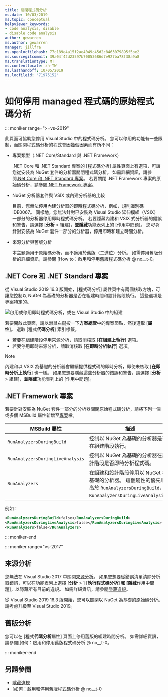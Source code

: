```yaml
---
title: 關閉程式碼分析
ms.date: 10/03/2019
ms.topic: conceptual
helpviewer_keywords:
- code analysis, disable
- disable code analysis
author: gewarren
ms.author: gewarren
manager: jillfra
ms.openlocfilehash: 77c189e4a15f2ae4049c45d2c8463079895f5be2
ms.sourcegitcommit: 39a04f42d23597b70053686d7e927ba78f38a9a8
ms.translationtype: MT
ms.contentlocale: zh-TW
ms.lasthandoff: 10/05/2019
ms.locfileid: "71975152"
---
```

# <a name="how-to-disable-source-code-analysis-for-managed-code"></a>如何停用 managed 程式碼的原始程式碼分析

::: moniker range=">=vs-2019"

此頁面可協助您停用 Visual Studio 中的程式碼分析。 您可以停用的功能有一些限制，而關閉程式碼分析的程式會因幾個因素而有所不同：

- 專案類型（.NET Core/Standard 與 .NET Framework）

  .NET Core 和 .NET Standard 專案的 [程式碼分析] 屬性頁面上有選項，可讓您從安裝為 NuGet 套件的分析器關閉程式碼分析。 如需詳細資訊，請參閱[.Net Core 和 .NET Standard 專案](#net-core-and-net-standard-projects)。 若要關閉 .NET Framework 專案的原始碼分析，請參閱[.NET Framework 專案](#net-framework-projects)。

- NuGet 分析器套件與 VSIX 或內建分析器的比較

  目前，您無法停用內建分析器的即時程式碼分析，例如，規則識別碼 IDE0067。 同樣地，您無法針對已安裝為 Visual Studio 延伸模組（VSIX）一部分的分析器停用即時程式碼分析。 若要隱藏內建和 VSIX 式分析器的錯誤和警告，請選擇 [**分析** >  組建]，**並隱藏**功能表列上的 [作用中問題]。 您*可以*針對安裝為 NuGet 套件一部分的分析器，停用即時和建立時間分析。

- 來源分析與舊版分析

  本主題適用于原始碼分析，而不適用於舊版（二進位）分析。 如需停用舊版分析的詳細資訊，請參閱 [How to：啟用和停用舊版程式碼分析 @ no__t-0。

## <a name="net-core-and-net-standard-projects"></a>.NET Core 和 .NET Standard 專案

從 Visual Studio 2019 16.3 版開始，[程式碼分析] 屬性頁中有兩個核取方塊，可讓您控制以 NuGet 為基礎的分析器是否在組建時間和設計階段執行。 這些選項是專案特定的。

![啟用或停用即時程式碼分析，或在 Visual Studio 中的組建](media/run-on-build-run-live-analysis.png)

若要開啟此頁面，請以滑鼠右鍵按一下**方案總管**中的專案節點，然後選取 [**屬性**]。 選取 [程式**代碼分析**] 索引標籤。

- 若要在組建階段停用來源分析，請取消核取 [**在組建上執行**] 選項。
- 若要停用即時來源分析，請取消核取 [**在即時分析執行**] 選項。

> [!NOTE]
> 內建和以 VSIX 為基礎的分析器會繼續提供程式碼的即時分析，即使未核取 [**在即時分析上執行**] 也一樣。 如果您想要隱藏這些分析器的錯誤和警告，請選擇 [**分析** >  組建]，**並隱藏**功能表列上的 [作用中問題]。

## <a name="net-framework-projects"></a>.NET Framework 專案

若要針對安裝為 NuGet 套件一部分的分析器關閉原始程式碼分析，請將下列一個或多個 MSBuild 屬性新增至[專案](../ide/solutions-and-projects-in-visual-studio.md#project-file)檔。

| MSBuild 屬性 | 描述 | 預設 |
| - | - | - |
| `RunAnalyzersDuringBuild` | 控制以 NuGet 為基礎的分析器是否在組建階段執行。 | `true` |
| `RunAnalyzersDuringLiveAnalysis` | 控制以 NuGet 為基礎的分析器在設計階段是否即時分析程式碼。 | `true` |
| `RunAnalyzers` | 在組建和設計階段停用以 NuGet 為基礎的分析器。 這個屬性的優先順序高於 `RunAnalyzersDuringBuild`，`RunAnalyzersDuringLiveAnalysis`。 | `true` |

例如：

```xml
<RunAnalyzersDuringBuild>false</RunAnalyzersDuringBuild>
<RunAnalyzersDuringLiveAnalysis>false</RunAnalyzersDuringLiveAnalysis>
<RunAnalyzers>false</RunAnalyzers>
```

::: moniker-end

::: moniker range="vs-2017"

## <a name="source-analysis"></a>來源分析

您無法在 Visual Studio 2017 中關閉[來源分析](roslyn-analyzers-overview.md)。 如果您想要從錯誤清單清除分析器錯誤，可以在功能表列上選擇 [**分析** > ] [**執行程式碼分析] 和 [隱藏**作用中問題]，以隱藏所有目前的違規。 如需詳細資訊，請參閱[隱藏違規](use-roslyn-analyzers.md#suppress-violations)。

從 Visual Studio 2019 16.3 版開始，您可以關閉以 NuGet 為基礎的原始碼分析。 請考慮升級至 Visual Studio 2019。

## <a name="legacy-analysis"></a>舊版分析

您可以在 [程式**代碼分析**屬性] 頁面上停用舊版的組建時間分析。 如需詳細資訊，請參閱[如何：啟用和停用舊版程式碼分析 @ no__t-0。

::: moniker-end

## <a name="see-also"></a>另請參閱

- [隱藏違規](use-roslyn-analyzers.md#suppress-violations)
- [如何：啟用和停用舊版程式碼分析 @ no__t-0
